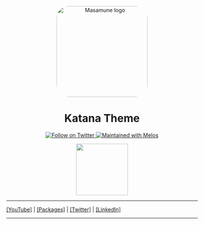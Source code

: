 <p align="center">
  <a href="https://mathru.net">
    <img width="240px" src="https://raw.githubusercontent.com/mathrunet/flutter_masamune/master/.github/images/icon.png" alt="Masamune logo" style="border-radius: 32px"s><br/>
  </a>
  <h1 align="center">Katana Theme</h1>
</p>

<p align="center">
  <a href="https://twitter.com/mathru">
    <img src="https://img.shields.io/twitter/follow/mathru.svg?colorA=1da1f2&colorB=&label=Follow%20on%20Twitter&style=flat-square" alt="Follow on Twitter" />
  </a>
  <a href="https://github.com/invertase/melos">
    <img src="https://img.shields.io/badge/maintained%20with-melos-f700ff.svg?style=flat-square" alt="Maintained with Melos" />
  </a>
</p>

<p align="center">
  <a href="https://www.buymeacoffee.com/mathru"><img src="https://img.buymeacoffee.com/button-api/?text=Buy me a coffee&emoji=&slug=mathru&button_colour=FF5F5F&font_colour=ffffff&font_family=Poppins&outline_colour=000000&coffee_colour=FFDD00" width="136" /></a>
</p>

---

[[YouTube]](https://www.youtube.com/c/mathrunetchannel) | [[Packages]](https://pub.dev/publishers/mathru.net/packages) | [[Twitter]](https://twitter.com/mathru) | [[LinkedIn]](https://www.linkedin.com/in/mathrunet/)

---


